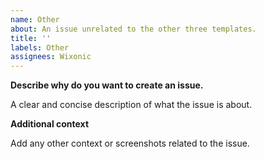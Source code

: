 ```yaml
---
name: Other
about: An issue unrelated to the other three templates.
title: ''
labels: Other
assignees: Wixonic
---
```


**Describe why do you want to create an issue.**

A clear and concise description of what the issue is about.

**Additional context**

Add any other context or screenshots related to the issue.
